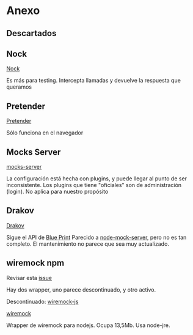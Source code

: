 # Anexo

## Descartados

## Nock

[Nock](https://github.com/nock/nock)

Es más para testing. Intercepta llamadas y devuelve la respuesta que queramos

## Pretender

[Pretender](https://github.com/pretenderjs/pretender)

Sólo funciona en el navegador

## Mocks Server

[mocks-server](https://github.com/mocks-server/main)

La configuración está hecha con plugins, y puede llegar al punto de ser
inconsistente. Los plugins que tiene "oficiales" son de administración (login).
No aplica para nuestro propósito

## Drakov

[Drakov](https://github.com/Aconex/drakov)

Sigue el API de [Blue Print](https://apiblueprint.org/) Parecido a
[node-mock-server](https://github.com/smollweide/node-mock-server), pero no es
tan completo. El mantenimiento no parece que sea muy actualizado.

## wiremock npm

Revisar esta [issue](https://github.com/tomakehurst/wiremock/issues/514)

Hay dos wrapper, uno parece descontinuado, y otro activo.

Descontinuado: [wiremock-js](https://github.com/stratouklos/wiremock-js)

[wiremock](https://github.com/tomasbjerre/wiremock-npm)

Wrapper de wiremock para nodejs. Ocupa 13,5Mb. Usa node-jre.
